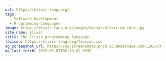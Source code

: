 ```yaml
---
url: https://elixir-lang.org/
tags:
  - Software-Development
  - Programming-Languages
image: https://elixir-lang.org/images/social/elixir-og-card.jpg
site_name: Elixir
title: The Elixir programming language
favicon: https://elixir-lang.org/favicon.ico
og_screenshot_url: https://og-screenshots-prod.s3.amazonaws.com/1366x768/80/false/597d862ddb283e49ebd771ee077af08990da1839fe1a37a77f42754028b24efb.jpeg
og_last_fetch: 2025-03-07T05:19:02.899Z
---
```


